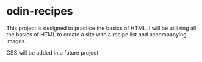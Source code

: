 # odin-recipes

This project is designed to practice the basics of HTML.
I will be utilizing all the basics of HTML to create a site with a recipe list and accompanying images.

CSS will be added in a future project.